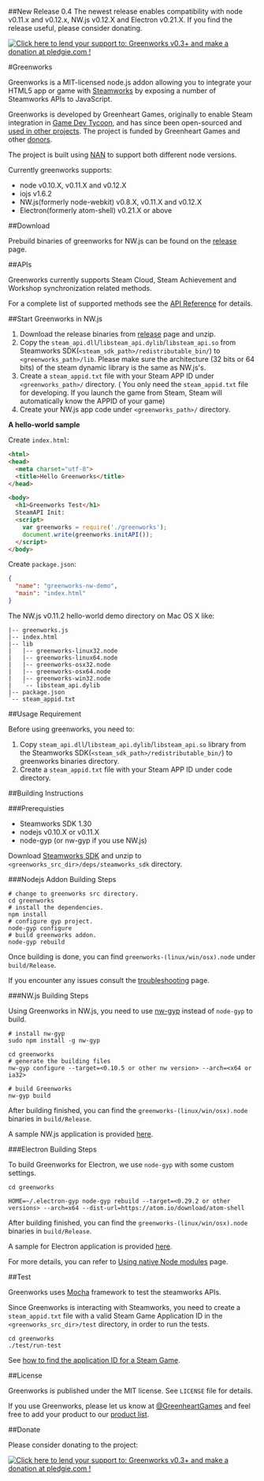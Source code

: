 ##New Release 0.4
The newest release enables compatibility with node v0.11.x and v0.12.x, NW.js v0.12.X and Electron v0.21.X. If you find the release useful, please consider donating.

<a href='https://pledgie.com/campaigns/27218'><img alt='Click here to lend your support to: Greenworks v0.3+ and make a donation at pledgie.com !' src='https://pledgie.com/campaigns/27218.png?skin_name=chrome' border='0' ></a>

#Greenworks

Greenworks is a MIT-licensed node.js addon allowing you to integrate your HTML5 app or game with [Steamworks](http://www.steampowered.com/steamworks/) by exposing a number of Steamworks APIs to JavaScript.

Greenworks is developed by Greenheart Games, originally to enable Steam integration in [Game Dev Tycoon](http://www.greenheartgames.com/app/game-dev-tycoon/), and has since been open-sourced and [used in other projects](https://github.com/greenheartgames/greenworks/wiki/Apps-games-using-greenworks). The project is funded by Greenheart Games and other [donors](https://pledgie.com/campaigns/27218#donors).

The project is built using [NAN](https://github.com/rvagg/nan) to support both different node versions.

Currently greenworks supports:

* node v0.10.X, v0.11.X and v0.12.X
* iojs v1.6.2
* NW.js(formerly node-webkit) v0.8.X, v0.11.X and v0.12.X
* Electron(formerly atom-shell) v0.21.X or above

##Download

Prebuild binaries of greenworks for NW.js can be found on
the [release](https://github.com/greenheartgames/greenworks/releases) page.

##APIs

Greenworks currently supports Steam Cloud, Steam Achievement and Workshop synchronization related methods.

For a complete list of supported methods see the [API Reference](https://github.com/greenheartgames/greenworks/wiki/API-Reference)
for details.

##Start Greenworks in NW.js

1. Download the release binaries from [release](https://github.com/greenheartgames/greenworks/releases) page and unzip.
2. Copy the `steam_api.dll`/`libsteam_api.dylib`/`libsteam_api.so` from Steamworks SDK(`<steam_sdk_path>/redistributable_bin/`) to
`<greenworks_path>/lib`. Please make sure the architecture (32 bits or 64 bits) of the steam dynamic library is the same as NW.js's.
3. Create a `steam_appid.txt` file with your Steam APP ID under `<greenworks_path>/` directory. (
    You only need the `steam_appid.txt` file for developing. If you launch the game from Steam, Steam will automatically know the APPID of your game)
4. Create your NW.js app code under `<greenworks_path>/` directory.

**A hello-world sample**

Create `index.html`:

```html
<html>
<head>
  <meta charset="utf-8">
  <title>Hello Greenworks</title>
</head>

<body>
  <h1>Greenworks Test</h1>
  SteamAPI Init:
  <script>
    var greenworks = require('./greenworks');
    document.write(greenworks.initAPI());
  </script>
</body>
```

Create `package.json`:

```json
{
  "name": "greenworks-nw-demo",
  "main": "index.html"
}
```

The NW.js v0.11.2 hello-world demo directory on Mac OS X like:
```
|-- greenworks.js
|-- index.html
|-- lib
|   |-- greenworks-linux32.node
|   |-- greenworks-linux64.node
|   |-- greenworks-osx32.node
|   |-- greenworks-osx64.node
|   |-- greenworks-win32.node
|   `-- libsteam_api.dylib
|-- package.json
`-- steam_appid.txt
```

##Usage Requirement

Before using greenworks, you need to:

1. Copy `steam_api.dll`/`libsteam_api.dylib`/`libsteam_api.so` library from the Steamworks SDK(`<steam_sdk_path>/redistributable_bin/`)
to greenworks binaries directory.
2. Create a `steam_appid.txt` file with your Steam APP ID under code directory.


##Building Instructions

###Prerequisties

* Steamworks SDK 1.30
* nodejs v0.10.X or v0.11.X
* node-gyp (or nw-gyp if you use NW.js)

Download [Steamworks SDK](https://partner.steamgames.com/) and unzip to `<greenworks_src_dir>/deps/steamworks_sdk`
directory.

###Nodejs Addon Building Steps

```shell
# change to greenworks src directory.
cd greenworks
# install the dependencies.
npm install
# configure gyp project.
node-gyp configure
# build greenworks addon.
node-gyp rebuild
```

Once building is done, you can find `greenworks-(linux/win/osx).node` under
`build/Release`.

If you encounter any issues consult the
[troubleshooting](https://github.com/greenheartgames/greenworks/wiki/Troubleshooting) page.

###NW.js Building Steps

Using Greenworks in NW.js, you need to use [nw-gyp](https://github.com/rogerwang/nw-gyp)
instead of `node-gyp` to build.

```shell
# install nw-gyp
sudo npm install -g nw-gyp

cd greenworks
# generate the building files
nw-gyp configure --target=<0.10.5 or other nw version> --arch=<x64 or ia32>

# build Greenworks
nw-gyp build
```

After building finished, you can find the `greenworks-(linux/win/osx).node` binaries in `build/Release`.

A sample NW.js application is provided [here](https://github.com/greenheartgames/greenworks/tree/master/samples/nw.js).


###Electron Building Steps

To build Greenworks for Electron, we use `node-gyp` with some custom settings.

```shell
cd greenworks

HOME=~/.electron-gyp node-gyp rebuild --target=<0.29.2 or other versions> --arch=x64 --dist-url=https://atom.io/download/atom-shell
```

After building finished, you can find the `greenworks-(linux/win/osx).node` binaries in `build/Release`.

A sample for Electron application is provided [here](https://github.com/greenheartgames/greenworks/tree/master/samples/electron).

For more details, you can refer to [Using native Node modules](https://github.com/atom/electron/blob/master/docs/tutorial/using-native-node-modules.md) page.

##Test

Greenworks uses [Mocha](http://visionmedia.github.io/mocha/) framework to test the steamworks APIs.

Since Greenworks is interacting with Steamworks, you need to create a `steam_appid.txt` file with
a valid Steam Game Application ID in the `<greenworks_src_dir>/test` directory, in order to run the tests.

```shell
cd greenworks
./test/run-test
```

See [how to find the application ID for a Steam Game](https://support.steampowered.com/kb_article.php?ref=3729-WFJZ-4175).

##License

Greenworks is published under the MIT license. See `LICENSE` file for details.

If you use Greenworks, please let us know at [@GreenheartGames](https://twitter.com/GreenheartGames) and feel free to add your product to our  [product list](https://github.com/greenheartgames/greenworks/wiki/Apps-games-using-greenworks).

##Donate

Please consider donating to the project:

<a href='https://pledgie.com/campaigns/27218'><img alt='Click here to lend your support to: Greenworks v0.3+ and make a donation at pledgie.com !' src='https://pledgie.com/campaigns/27218.png?skin_name=chrome' border='0' ></a>
